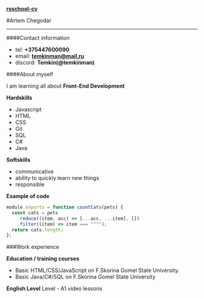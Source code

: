 **[rsschool-cv](https://github.com/temkinman/rsschool-cv/)**

#Artem Chegodar

---

####Contact information

- tel: **+375447600090**
- email: **temkinman@mail.ru**
- discord: **Temkin(@temkinman)**

####About myself

I am learning all about **Front-End Development**

**Hardskills**

- Javascript
- HTML
- CSS
- Git
- SQL
- C#
- Java

**Softskills**

- communicative
- ability to quickly learn new things
- responsible

**Example of code**

```javascript
module.exports = function countCats(pets) {
  const cats = pets
    .reduce((item, acc) => [...acc, ...item], [])
    .filter((item) => item === "^^");
  return cats.length;
};
```

###Work experience

**Education / training courses**

- Basic HTML/CSS/JavaScript on F.Skorina Gomel State University.
- Basic Java/C#/SQL on F.Skorina Gomel State University

**English Level**
Level - A1 video lessons

